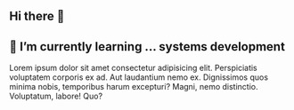 ## Hi there 👋
## 🌱 I’m currently learning ... systems development

<p>   Lorem ipsum dolor sit amet consectetur adipisicing elit. Perspiciatis voluptatem corporis ex ad. Aut laudantium nemo ex. Dignissimos quos minima nobis, temporibus harum excepturi? Magni, nemo distinctio. Voluptatum, labore! Quo?</p>


